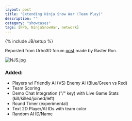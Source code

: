 ```yaml
---
layout: post
title: "Extending Ninja Snow War (Team Play)"
description: ""
category: "showcases"
tags: [FPS, NinjaSnowWar, network]
---
```

{% include JB/setup %}

Reposted from Urho3D forum [post](https://groups.google.com/forum/#!topic/urho3d/h7XZnyeXtSo) made by Raster Ron.

![NJS.jpg](https://lh4.googleusercontent.com/-R8665p1G4QU/UpWm5QfBlHI/AAAAAAAAAD0/GGHSfYgyZPw/s1600/NJS.jpg)

### Added:
- Players w/ Friendly AI (VS) Enemy AI (Blue/Green vs Red)
- Team Scoring
- Demo Chat Integration ("/" key) with Live Game Stats (kill/killed/joined/left)
- Round Timer (experimental)
- Text 2D Player/AI IDs with team color
- Random AI ID/Name

